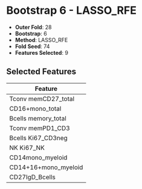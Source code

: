 # Bootstrap 6 - LASSO_RFE

- **Outer Fold**: 28
- **Bootstrap**: 6
- **Method**: LASSO_RFE
- **Fold Seed**: 74
- **Features Selected**: 9

## Selected Features

| Feature |
|---------|
| Tconv memCD27_total |
| CD16+mono_total |
| Bcells memory_total |
| Tconv memPD1_CD3 |
| Bcells Ki67_CD3neg |
| NK Ki67_NK |
| CD14mono_myeloid |
| CD14+16+mono_myeloid |
| CD27IgD_Bcells |
